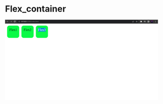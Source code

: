 # Flex_container
![alt text](https://github.com/Shadymademe/Flex_container/blob/main/flex.png?raw=true)
